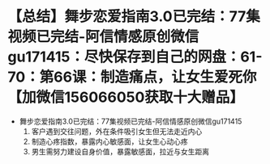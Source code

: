 # 【总结】舞步恋爱指南3.0已完结：77集视频已完结-阿信情感原创微信gu171415：尽快保存到自己的网盘：61-70：第66课：制造痛点，让女生爱死你【加微信156066050获取十大赠品】

-   舞步恋爱指南3.0已完结：77集视频已完结-阿信情感原创微信gu171415
    1.  客户遇到交往问题，外在条件吸引女生但无法走近内心
    2.  制造心疼指数，暴露内心敏感面，让女生心动心疼
    3.  男生需努力建设自身价值，暴露敏感面，拉近与女生距离